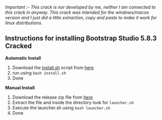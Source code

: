 *Important :- This crack is nor developed by me, neither I am connected to this crack in anyway. This crack was intended for the windows/macos version and I just did a little extraction, copy and paste to make it work for linux distributions.*

## Instructions for installing Bootstrap Studio 5.8.3 Cracked

**Automatic Install**
1. Download the [install.sh](https://github.com/gaganyadav80/bootstrap-crack-linux/blob/master/install.sh) script from [here](https://github.com/gaganyadav80/bootstrap-crack-linux/archive/refs/heads/master.zip)
2. run using `bash install.sh`
3. Done

**Manual Install**
1. Download the release zip file from [here](https://github.com/gaganyadav80/bootstrap-crack-linux/releases/download/v5.8.3/Bootstrap-Studio-5.8.3_x64-linux.zip)
2. Extract the file and inside the directory look for `launcher.sh`
3. Execute the launcher.sh using `bash launcher.sh`
4. Done

